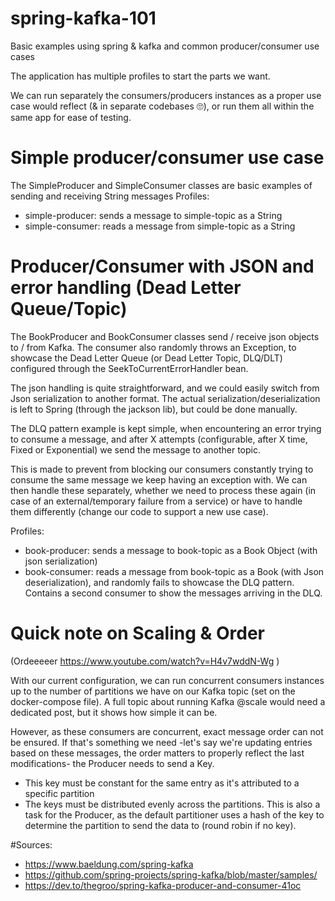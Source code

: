 # spring-kafka-101

Basic examples using spring &amp; kafka and common producer/consumer use cases

The application has multiple profiles to start the parts we want. 

We can run separately the consumers/producers instances as a proper use case would reflect (& in separate codebases 🙄), or run them all within the same app for ease of testing.

# Simple producer/consumer use case
The SimpleProducer and SimpleConsumer classes are basic examples of sending and receiving String messages
Profiles:
- simple-producer: sends a message to simple-topic as a String
- simple-consumer: reads a message from simple-topic as a String

# Producer/Consumer with JSON and error handling (Dead Letter Queue/Topic)
The BookProducer and  BookConsumer classes send / receive json objects to / from Kafka.
The consumer also randomly throws an Exception, to showcase the Dead Letter Queue (or Dead Letter Topic, DLQ/DLT) configured through the SeekToCurrentErrorHandler bean.


The json handling is quite straightforward, and we could easily switch from Json serialization to another format. The actual serialization/deserialization is left to Spring (through the jackson lib), but could be done manually.

The DLQ pattern example is kept simple, when encountering an error trying to consume a message, and after X attempts (configurable, after X time, Fixed or Exponential) we send the message to another topic.

This is made to prevent from blocking our consumers constantly trying to consume the same message we keep having an exception with. We can then handle these separately, whether we need to process these again (in case of an external/temporary failure from a service) or have to handle them differently (change our code to support a new use case). 

Profiles:
- book-producer: sends a message to book-topic as a Book Object (with json serialization)
- book-consumer: reads a message from book-topic as a Book (with Json deserialization), and randomly fails to showcase the DLQ pattern.  Contains a second consumer to show the messages arriving in the DLQ.

# Quick note on Scaling & Order
(Ordeeeeer https://www.youtube.com/watch?v=H4v7wddN-Wg )

With our current configuration, we can run concurrent consumers instances up to the number of partitions we have on our Kafka topic (set on the docker-compose file).
A full topic about running Kafka @scale would need a dedicated post, but it shows how simple it can be. 

However, as these consumers are concurrent, exact message order can not be ensured. 
If that's something we need -let's say we're updating entries based on these messages, the order matters to properly reflect the last modifications- the Producer needs to send a Key.
- This key must be constant for the same entry as it's attributed to a specific partition
- The keys must be distributed evenly across the partitions. This is also a task for the Producer, as the default partitioner uses a hash of the key to determine the partition to send the data to (round robin if no key). 



#Sources:
- https://www.baeldung.com/spring-kafka
- https://github.com/spring-projects/spring-kafka/blob/master/samples/
- https://dev.to/thegroo/spring-kafka-producer-and-consumer-41oc